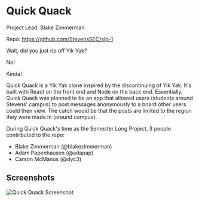 # Quick Quack

Project Lead: Blake Zimmerman

Repo: https://github.com/StevensSEC/slp-1

Wait, did you just rip off Yik Yak?

No!

Kinda!

Quick Quack is a Yik Yak clone inspired by the discontinuing of Yik Yak. It's built with React on the front end and Node on the back end. Essentially, Quick Quack was planned to be an app that allowed users (students around Stevens' campus) to post messages anonymously to a board other users could then view. The catch would be that the posts are limited to the region they were made in (around campus).

During Quick Quack's time as the Semester Long Project, 3 people contributed
to the repo:

-   Blake Zimmerman (@blakezimmerman)
-   Adam Papenhausen (@adapap)
-   Carson McManus (@dyc3)

## Screenshots

![Quick Quack Screenshot](slp/quick-quack.png)
